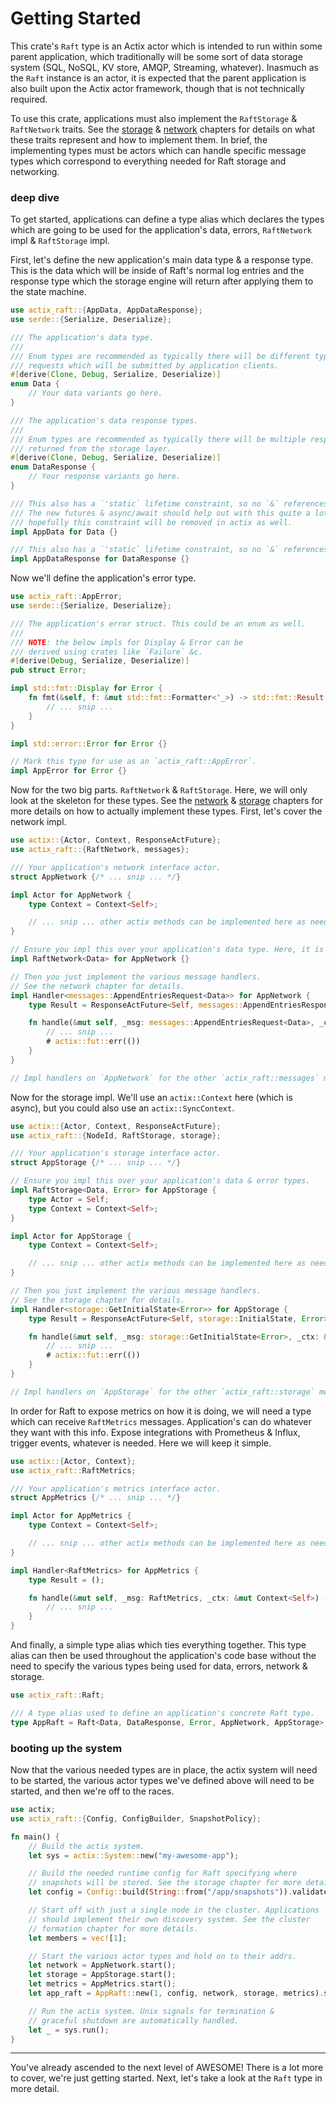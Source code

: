 Getting Started
===============
This crate's `Raft` type is an Actix actor which is intended to run within some parent application, which traditionally will be some sort of data storage system (SQL, NoSQL, KV store, AMQP, Streaming, whatever). Inasmuch as the `Raft` instance is an actor, it is expected that the parent application is also built upon the Actix actor framework, though that is not technically required.

To use this crate, applications must also implement the `RaftStorage` & `RaftNetwork` traits. See the [storage](https://railgun-rs.github.io/actix-raft/storage.html) & [network](https://railgun-rs.github.io/actix-raft/network.html) chapters for details on what these traits represent and how to implement them. In brief, the implementing types must be actors which can handle specific message types which correspond to everything needed for Raft storage and networking.

### deep dive
To get started, applications can define a type alias which declares the types which are going to be used for the application's data, errors, `RaftNetwork` impl & `RaftStorage` impl.

First, let's define the new application's main data type & a response type. This is the data which will be inside of Raft's normal log entries and the response type which the storage engine will return after applying them to the state machine.

```rust
use actix_raft::{AppData, AppDataResponse};
use serde::{Serialize, Deserialize};

/// The application's data type.
///
/// Enum types are recommended as typically there will be different types of data mutating
/// requests which will be submitted by application clients.
#[derive(Clone, Debug, Serialize, Deserialize)]
enum Data {
    // Your data variants go here.
}

/// The application's data response types.
///
/// Enum types are recommended as typically there will be multiple response types which can be
/// returned from the storage layer.
#[derive(Clone, Debug, Serialize, Deserialize)]
enum DataResponse {
    // Your response variants go here.
}

/// This also has a `'static` lifetime constraint, so no `&` references at this time.
/// The new futures & async/await should help out with this quite a lot, so
/// hopefully this constraint will be removed in actix as well.
impl AppData for Data {}

/// This also has a `'static` lifetime constraint, so no `&` references at this time.
impl AppDataResponse for DataResponse {}
```

Now we'll define the application's error type.

```rust
use actix_raft::AppError;
use serde::{Serialize, Deserialize};

/// The application's error struct. This could be an enum as well.
///
/// NOTE: the below impls for Display & Error can be
/// derived using crates like `Failure` &c.
#[derive(Debug, Serialize, Deserialize)]
pub struct Error;

impl std::fmt::Display for Error {
    fn fmt(&self, f: &mut std::fmt::Formatter<'_>) -> std::fmt::Result {
        // ... snip ...
    }
}

impl std::error::Error for Error {}

// Mark this type for use as an `actix_raft::AppError`.
impl AppError for Error {}
```

Now for the two big parts. `RaftNetwork` & `RaftStorage`. Here, we will only look at the skeleton for these types. See the [network](https://railgun-rs.github.io/actix-raft/network.html) & [storage](https://railgun-rs.github.io/actix-raft/storage.html) chapters for more details on how to actually implement these types. First, let's cover the network impl.

```rust
use actix::{Actor, Context, ResponseActFuture};
use actix_raft::{RaftNetwork, messages};

/// Your application's network interface actor.
struct AppNetwork {/* ... snip ... */}

impl Actor for AppNetwork {
    type Context = Context<Self>;

    // ... snip ... other actix methods can be implemented here as needed.
}

// Ensure you impl this over your application's data type. Here, it is `Data`.
impl RaftNetwork<Data> for AppNetwork {}

// Then you just implement the various message handlers.
// See the network chapter for details.
impl Handler<messages::AppendEntriesRequest<Data>> for AppNetwork {
    type Result = ResponseActFuture<Self, messages::AppendEntriesResponse, ()>;

    fn handle(&mut self, _msg: messages::AppendEntriesRequest<Data>, _ctx: &mut Self::Context) -> Self::Result {
        // ... snip ...
        # actix::fut::err(())
    }
}

// Impl handlers on `AppNetwork` for the other `actix_raft::messages` message types.
```

Now for the storage impl. We'll use an `actix::Context` here (which is async), but you could also use an `actix::SyncContext`.

```rust
use actix::{Actor, Context, ResponseActFuture};
use actix_raft::{NodeId, RaftStorage, storage};

/// Your application's storage interface actor.
struct AppStorage {/* ... snip ... */}

// Ensure you impl this over your application's data & error types.
impl RaftStorage<Data, Error> for AppStorage {
    type Actor = Self;
    type Context = Context<Self>;
}

impl Actor for AppStorage {
    type Context = Context<Self>;

    // ... snip ... other actix methods can be implemented here as needed.
}

// Then you just implement the various message handlers.
// See the storage chapter for details.
impl Handler<storage::GetInitialState<Error>> for AppStorage {
    type Result = ResponseActFuture<Self, storage::InitialState, Error>;

    fn handle(&mut self, _msg: storage::GetInitialState<Error>, _ctx: &mut Self::Context) -> Self::Result {
        // ... snip ...
        # actix::fut::err(())
    }
}

// Impl handlers on `AppStorage` for the other `actix_raft::storage` message types.
```

In order for Raft to expose metrics on how it is doing, we will need a type which can receive `RaftMetrics` messages. Application's can do whatever they want with this info. Expose integrations with Prometheus & Influx, trigger events, whatever is needed. Here we will keep it simple.

```rust
use actix::{Actor, Context};
use actix_raft::RaftMetrics;

/// Your application's metrics interface actor.
struct AppMetrics {/* ... snip ... */}

impl Actor for AppMetrics {
    type Context = Context<Self>;

    // ... snip ... other actix methods can be implemented here as needed.
}

impl Handler<RaftMetrics> for AppMetrics {
    type Result = ();

    fn handle(&mut self, _msg: RaftMetrics, _ctx: &mut Context<Self>) -> Self::Result {
        // ... snip ...
    }
}
```

And finally, a simple type alias which ties everything together. This type alias can then be used throughout the application's code base without the need to specify the various types being used for data, errors, network & storage.

```rust
use actix_raft::Raft;

/// A type alias used to define an application's concrete Raft type.
type AppRaft = Raft<Data, DataResponse, Error, AppNetwork, AppStorage>;
```

### booting up the system
Now that the various needed types are in place, the actix system will need to be started, the various actor types we've defined above will need to be started, and then we're off to the races.

```rust
use actix;
use actix_raft::{Config, ConfigBuilder, SnapshotPolicy};

fn main() {
    // Build the actix system.
    let sys = actix::System::new("my-awesome-app");

    // Build the needed runtime config for Raft specifying where
    // snapshots will be stored. See the storage chapter for more details.
    let config = Config::build(String::from("/app/snapshots")).validate().unwrap();

    // Start off with just a single node in the cluster. Applications
    // should implement their own discovery system. See the cluster
    // formation chapter for more details.
    let members = vec![1];

    // Start the various actor types and hold on to their addrs.
    let network = AppNetwork.start();
    let storage = AppStorage.start();
    let metrics = AppMetrics.start();
    let app_raft = AppRaft::new(1, config, network, storage, metrics).start();

    // Run the actix system. Unix signals for termination &
    // graceful shutdown are automatically handled.
    let _ = sys.run();
}
```

----

You've already ascended to the next level of AWESOME! There is a lot more to cover, we're just getting started. Next, let's take a look at the `Raft` type in more detail.
